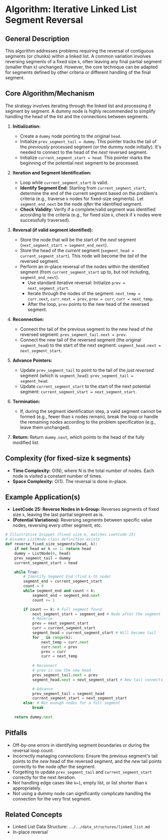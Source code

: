 # Algorithm: Iterative Linked List Segment Reversal

## General Description

This algorithm addresses problems requiring the reversal of contiguous segments (or chunks) within a linked list. A common variation involves reversing segments of a fixed size `k`, often leaving any final partial segment (smaller than `k`) unchanged. However, the core technique can be adapted for segments defined by other criteria or different handling of the final segment.

## Core Algorithm/Mechanism

The strategy involves iterating through the linked list and processing it segment by segment. A dummy node is highly recommended to simplify handling the head of the list and the connections between segments.

1.  **Initialization:**
    *   Create a `dummy` node pointing to the original `head`.
    *   Initialize `prev_segment_tail = dummy`. This pointer tracks the tail of the *previously* processed segment (or the dummy node initially). It's needed to connect to the head of the *next* reversed segment.
    *   Initialize `current_segment_start = head`. This pointer marks the beginning of the potential next segment to be processed.

2.  **Iteration and Segment Identification:**
    *   Loop while `current_segment_start` is valid.
    *   **Identify Segment End:** Starting from `current_segment_start`, determine the end of the current segment based on the problem's criteria (e.g., traverse `k` nodes for fixed-size segments). Let `segment_end_next` be the node *after* the identified segment.
    *   **Check Validity:** Verify if a complete/valid segment was identified according to the criteria (e.g., for fixed size `k`, check if `k` nodes were successfully traversed).

3.  **Reversal (if valid segment identified):**
    *   Store the node that will be the start of the *next* segment (`next_segment_start = segment_end_next`).
    *   Store the head of the *current* segment (`segment_head = current_segment_start`). This node will become the *tail* of the reversed segment.
    *   Perform an in-place reversal of the nodes within the identified segment (from `current_segment_start` up to, but not including, `segment_end_next`).
        *   Use standard iterative reversal: Initialize `prev = next_segment_start`.
        *   Iterate through the nodes of the segment: `next_temp = curr.next`, `curr.next = prev`, `prev = curr`, `curr = next_temp`.
        *   After the loop, `prev` points to the new head of the reversed segment.

4.  **Reconnection:**
    *   Connect the tail of the previous segment to the new head of the reversed segment: `prev_segment_tail.next = prev`.
    *   Connect the new tail of the reversed segment (the original `segment_head`) to the start of the next segment: `segment_head.next = next_segment_start`.

5.  **Advance Pointers:**
    *   Update `prev_segment_tail` to point to the tail of the *just reversed* segment (which is `segment_head`): `prev_segment_tail = segment_head`.
    *   Update `current_segment_start` to the start of the next potential segment: `current_segment_start = next_segment_start`.

6.  **Termination:**
    *   If, during the segment identification step, a valid segment cannot be formed (e.g., fewer than `k` nodes remain), break the loop or handle the remaining nodes according to the problem specification (e.g., leave them unchanged).

7.  **Return:** Return `dummy.next`, which points to the head of the fully modified list.

## Complexity (for fixed-size k segments)

*   **Time Complexity:** O(N), where N is the total number of nodes. Each node is visited a constant number of times.
*   **Space Complexity:** O(1). The reversal is done in-place.

## Example Application(s)

*   **LeetCode 25: Reverse Nodes in k-Group:** Reverses segments of fixed size `k`, leaving the last partial segment as is.
*   **(Potential Variations):** Reversing segments between specific value nodes, reversing every other segment, etc.

```python
# Illustrative Snippet (Fixed size k, matches LeetCode 25)
# Assumes ListNode class definition exists
def reverse_fixed_size_segments(head, k):
    if not head or k == 1: return head
    dummy = ListNode(0, head)
    prev_segment_tail = dummy
    current_segment_start = head

    while True:
        # Identify Segment End (find k-th node)
        segment_end = current_segment_start
        count = 0
        while segment_end and count < k:
            segment_end = segment_end.next
            count += 1

        if count == k: # Full segment found
            next_segment_start = segment_end # Node after the segment
            # Reverse
            prev = next_segment_start
            curr = current_segment_start
            segment_head = current_segment_start # Will become tail
            for _ in range(k):
                next_temp = curr.next
                curr.next = prev
                prev = curr
                curr = next_temp
            
            # Reconnect
            # prev is now the new head
            prev_segment_tail.next = prev 
            segment_head.next = next_segment_start # New tail connects

            # Advance
            prev_segment_tail = segment_head
            current_segment_start = next_segment_start
        else: # Not enough nodes for a full segment
            break
            
    return dummy.next
```

## Pitfalls

*   Off-by-one errors in identifying segment boundaries or during the reversal loop count.
*   Incorrectly managing connections: Ensure the previous segment's tail points to the *new* head of the reversed segment, and the *new* tail points correctly to the node *after* the segment.
*   Forgetting to update `prev_segment_tail` and `current_segment_start` correctly for the next iteration.
*   Not handling edge cases like `k=1`, empty list, or list shorter than `k` appropriately.
*   Not using a dummy node can significantly complicate handling the connection for the very first segment.

## Related Concepts
*   Linked List Data Structure: `../../data_structures/linked_list.md`
*   In-place reversal 